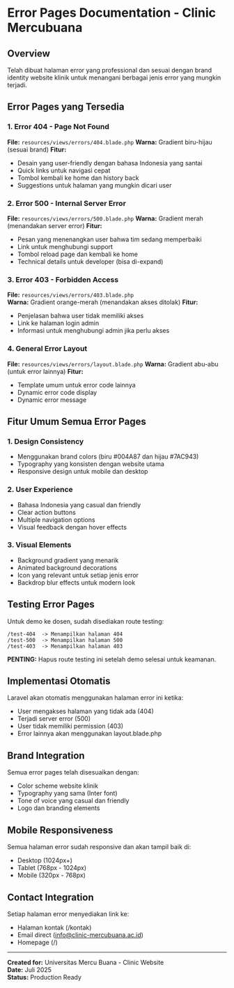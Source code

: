 # Error Pages Documentation - Clinic Mercubuana

## Overview
Telah dibuat halaman error yang professional dan sesuai dengan brand identity website klinik untuk menangani berbagai jenis error yang mungkin terjadi.

## Error Pages yang Tersedia

### 1. Error 404 - Page Not Found
**File:** `resources/views/errors/404.blade.php`
**Warna:** Gradient biru-hijau (sesuai brand)
**Fitur:**
- Desain yang user-friendly dengan bahasa Indonesia yang santai
- Quick links untuk navigasi cepat
- Tombol kembali ke home dan history back
- Suggestions untuk halaman yang mungkin dicari user

### 2. Error 500 - Internal Server Error  
**File:** `resources/views/errors/500.blade.php`
**Warna:** Gradient merah (menandakan server error)
**Fitur:**
- Pesan yang menenangkan user bahwa tim sedang memperbaiki
- Link untuk menghubungi support
- Tombol reload page dan kembali ke home
- Technical details untuk developer (bisa di-expand)

### 3. Error 403 - Forbidden Access
**File:** `resources/views/errors/403.blade.php`  
**Warna:** Gradient orange-merah (menandakan akses ditolak)
**Fitur:**
- Penjelasan bahwa user tidak memiliki akses
- Link ke halaman login admin
- Informasi untuk menghubungi admin jika perlu akses

### 4. General Error Layout
**File:** `resources/views/errors/layout.blade.php`
**Warna:** Gradient abu-abu (untuk error lainnya)
**Fitur:**
- Template umum untuk error code lainnya
- Dynamic error code display
- Dynamic error message

## Fitur Umum Semua Error Pages

### 1. Design Consistency
- Menggunakan brand colors (biru #004A87 dan hijau #7AC943)
- Typography yang konsisten dengan website utama
- Responsive design untuk mobile dan desktop

### 2. User Experience
- Bahasa Indonesia yang casual dan friendly
- Clear action buttons
- Multiple navigation options
- Visual feedback dengan hover effects

### 3. Visual Elements
- Background gradient yang menarik
- Animated background decorations
- Icon yang relevant untuk setiap jenis error
- Backdrop blur effects untuk modern look

## Testing Error Pages

Untuk demo ke dosen, sudah disediakan route testing:

```
/test-404  -> Menampilkan halaman 404
/test-500  -> Menampilkan halaman 500  
/test-403  -> Menampilkan halaman 403
```

**PENTING:** Hapus route testing ini setelah demo selesai untuk keamanan.

## Implementasi Otomatis

Laravel akan otomatis menggunakan halaman error ini ketika:
- User mengakses halaman yang tidak ada (404)
- Terjadi server error (500)
- User tidak memiliki permission (403)
- Error lainnya akan menggunakan layout.blade.php

## Brand Integration

Semua error pages telah disesuaikan dengan:
- Color scheme website klinik
- Typography yang sama (Inter font)
- Tone of voice yang casual dan friendly
- Logo dan branding elements

## Mobile Responsiveness

Semua halaman error sudah responsive dan akan tampil baik di:
- Desktop (1024px+)
- Tablet (768px - 1024px)  
- Mobile (320px - 768px)

## Contact Integration

Setiap halaman error menyediakan link ke:
- Halaman kontak (/kontak)
- Email direct (info@clinic-mercubuana.ac.id)
- Homepage (/)

---

**Created for:** Universitas Mercu Buana - Clinic Website  
**Date:** Juli 2025  
**Status:** Production Ready
